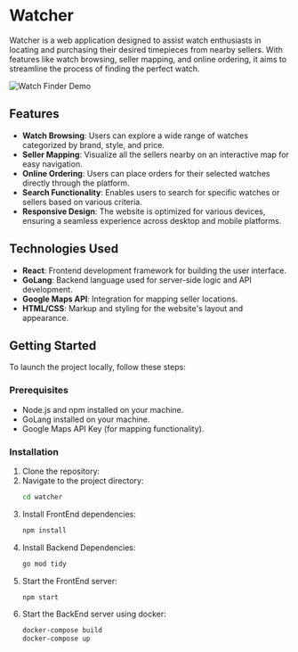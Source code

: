 # Watcher

Watcher is a web application designed to assist watch enthusiasts in locating and purchasing their desired timepieces from nearby sellers. With features like watch browsing, seller mapping, and online ordering, it aims to streamline the process of finding the perfect watch.

![Watch Finder Demo](./public/watcher_readme.gif)

## Features

- **Watch Browsing**: Users can explore a wide range of watches categorized by brand, style, and price.
- **Seller Mapping**: Visualize all the sellers nearby on an interactive map for easy navigation.
- **Online Ordering**: Users can place orders for their selected watches directly through the platform.
- **Search Functionality**: Enables users to search for specific watches or sellers based on various criteria.
- **Responsive Design**: The website is optimized for various devices, ensuring a seamless experience across desktop and mobile platforms.

## Technologies Used

- **React**: Frontend development framework for building the user interface.
- **GoLang**: Backend language used for server-side logic and API development.
- **Google Maps API**: Integration for mapping seller locations.
- **HTML/CSS**: Markup and styling for the website's layout and appearance.

## Getting Started

To launch the project locally, follow these steps:

### Prerequisites

- Node.js and npm installed on your machine.
- GoLang installed on your machine.
- Google Maps API Key (for mapping functionality).

### Installation

1. Clone the repository:
2. Navigate to the project directory:
   ```bash
   cd watcher
3. Install FrontEnd dependencies:
   ```bash
   npm install
4. Install Backend Dependencies:
     ```bash
     go mod tidy
5. Start the FrontEnd server:
    ```bash
    npm start
6. Start the BackEnd server using docker:
   ```bash
   docker-compose build
   docker-compose up
   ```
